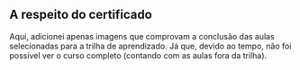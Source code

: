 ## A respeito do certificado
Aqui, adicionei apenas imagens que comprovam a conclusão das aulas selecionadas para a trilha de aprendizado. Já que, devido ao tempo, não foi possível ver o curso completo (contando com as aulas fora da trilha).